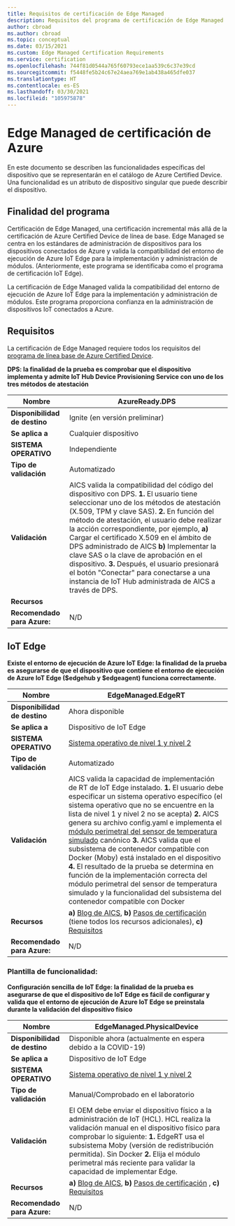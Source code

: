 ```yaml
---
title: Requisitos de certificación de Edge Managed
description: Requisitos del programa de certificación de Edge Managed
author: cbroad
ms.author: cbroad
ms.topic: conceptual
ms.date: 03/15/2021
ms.custom: Edge Managed Certification Requirements
ms.service: certification
ms.openlocfilehash: 744f81d0544a765f60793ece1aa539c6c37e39cd
ms.sourcegitcommit: f5448fe5b24c67e24aea769e1ab438a465dfe037
ms.translationtype: HT
ms.contentlocale: es-ES
ms.lasthandoff: 03/30/2021
ms.locfileid: "105975878"
---
```

# <a name="azure-certification-edge-managed"></a>Edge Managed de certificación de Azure 

En este documento se describen las funcionalidades específicas del dispositivo que se representarán en el catálogo de Azure Certified Device. Una funcionalidad es un atributo de dispositivo singular que puede describir el dispositivo. 

## <a name="program-purpose"></a>Finalidad del programa

Certificación de Edge Managed, una certificación incremental más allá de la certificación de Azure Certified Device de línea de base. Edge Managed se centra en los estándares de administración de dispositivos para los dispositivos conectados de Azure y valida la compatibilidad del entorno de ejecución de Azure IoT Edge para la implementación y administración de módulos. (Anteriormente, este programa se identificaba como el programa de certificación IoT Edge). 

La certificación de Edge Managed valida la compatibilidad del entorno de ejecución de Azure IoT Edge para la implementación y administración de módulos. Este programa proporciona confianza en la administración de dispositivos IoT conectados a Azure.

## <a name="requirements"></a>Requisitos

La certificación de Edge Managed requiere todos los requisitos del [programa de línea base de Azure Certified Device](.\program-requirements-azure-certified-device.md).

**DPS: la finalidad de la prueba es comprobar que el dispositivo implementa y admite IoT Hub Device Provisioning Service con uno de los tres métodos de atestación**

| **Nombre**                | AzureReady.DPS                                               |
| ----------------------- | ------------------------------------------------------------ |
| **Disponibilidad de destino** | Ignite (en versión preliminar)                                                |
| **Se aplica a**          | Cualquier dispositivo                                      |
| **SISTEMA OPERATIVO**                  | Independiente                                                     |
| **Tipo de validación**     | Automatizado                                                    |
| **Validación**          | AICS valida la compatibilidad del código del dispositivo con DPS. **1.** El usuario tiene seleccionar uno de los métodos de atestación (X.509, TPM y clave SAS). **2.** En función del método de atestación, el usuario debe realizar la acción correspondiente, por ejemplo, **a)** Cargar el certificado X.509 en el ámbito de DPS administrado de AICS **b)** Implementar la clave SAS o la clave de aprobación en el dispositivo. **3.** Después, el usuario presionará el botón "Conectar" para conectarse a una instancia de IoT Hub administrada de AICS a través de DPS.                                                    |
| **Recursos**           |                                                      |
| **Recomendado para Azure:**     | N/D                                                    |

## <a name="iot-edge"></a>IoT Edge

**Existe el entorno de ejecución de Azure IoT Edge: la finalidad de la prueba es asegurarse de que el dispositivo que contiene el entorno de ejecución de Azure IoT Edge ($edgehub y $edgeagent) funciona correctamente.**

| **Nombre**                | EdgeManaged.EdgeRT                                               |
| ----------------------- | ------------------------------------------------------------ |
| **Disponibilidad de destino** | Ahora disponible                                                          |
| **Se aplica a**          | Dispositivo de IoT Edge                                                   |
| **SISTEMA OPERATIVO**                  | [Sistema operativo de nivel 1 y nivel 2](../iot-edge/support.md)                                                     |
| **Tipo de validación**     | Automatizado                                                    |
| **Validación**          | AICS valida la capacidad de implementación de RT de IoT Edge instalado. **1.** El usuario debe especificar un sistema operativo específico (el sistema operativo que no se encuentre en la lista de nivel 1 y nivel 2 no se acepta) **2.** AICS genera su archivo config.yaml e implementa el [módulo perimetral del sensor de temperatura simulado](https://azuremarketplace.microsoft.com/en-us/marketplace/apps/azure-iot.simulated-temperature-sensor?tab=Overview) canónico **3.** AICS valida que el subsistema de contenedor compatible con Docker (Moby) está instalado en el dispositivo **4.** El resultado de la prueba se determina en función de la implementación correcta del módulo perimetral del sensor de temperatura simulado y la funcionalidad del subsistema del contenedor compatible con Docker                                                    |
| **Recursos**           | **a)** [Blog de AICS](https://azure.microsoft.com/en-in/blog/expanding-azure-iot-certification-service-to-support-azure-iot-edge-device-certification/), **b)** [Pasos de certificación](./overview.md) (tiene todos los recursos adicionales), **c)** [Requisitos](./program-requirements-azure-certified-device.md) |
| **Recomendado para Azure:**     | N/D                                                    |

### <a name="capability-template"></a>Plantilla de funcionalidad:

**Configuración sencilla de IoT Edge: la finalidad de la prueba es asegurarse de que el dispositivo de IoT Edge es fácil de configurar y valida que el entorno de ejecución de Azure IoT Edge se preinstala durante la validación del dispositivo físico**

| **Nombre**                | EdgeManaged.PhysicalDevice                                             |
| ----------------------- | ------------------------------------------------------------ |
| **Disponibilidad de destino** | Disponible ahora (actualmente en espera debido a la COVID-19)                                            |
| **Se aplica a**          | Dispositivo de IoT Edge                                                   |
| **SISTEMA OPERATIVO**                  | [Sistema operativo de nivel 1 y nivel 2](../iot-edge/support.md)                                                     |
| **Tipo de validación**     | Manual/Comprobado en el laboratorio                                                    |
| **Validación**          | El OEM debe enviar el dispositivo físico a la administración de IoT (HCL). HCL realiza la validación manual en el dispositivo físico para comprobar lo siguiente: **1.** EdgeRT usa el subsistema Moby (versión de redistribución permitida). Sin Docker **2.** Elija el módulo perimetral más reciente para validar la capacidad de implementar Edge.                                                     |
| **Recursos**           | **a)** [Blog de AICS](https://azure.microsoft.com/en-in/blog/expanding-azure-iot-certification-service-to-support-azure-iot-edge-device-certification/), **b)** [Pasos de certificación](./overview.md) , **c)** [Requisitos](./program-requirements-azure-certified-device.md) |
| **Recomendado para Azure:**     | N/D                                                    |